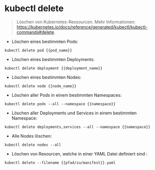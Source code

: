 # kubectl delete

> Löschen von Kubernetes-Ressourcen.
> Mehr Informationen: <https://kubernetes.io/docs/reference/generated/kubectl/kubectl-commands#delete>.

- Löschen eines bestimmten Pods:

`kubectl delete pod {{pod_name}}`

- Löschen eines bestimmten Deployments:

`kubectl delete deployment {{deployment_name}}`

- Löschen eines bestimmten Nodes:

`kubectl delete node {{node_name}}`

- Löschen aller Pods in einem bestimmten Namespaces:

`kubectl delete pods --all --namespace {{namespace}}`

- Löschen aller Deployments und Services in einem bestimmten Namespace:

`kubectl delete deployments,services --all --namespace {{namespace}}`

- Alle Nodes löschen:

`kubectl delete nodes --all`

- Löschen von Resourcen, welche in einer YAML Datei definiert sind :

`kubectl delete --filename {{pfad/zu/manifest}}.yaml`

